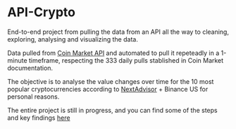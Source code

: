 # API-Crypto

End-to-end project from pulling the data from an API all the way to cleaning, exploring, analysing and visualizing the data.  

Data pulled from [Coin Market API](https://coinmarketcap.com/api/documentation/v1/#section/Introduction) and automated to pull it repeteadly in a 1-minute timeframe, respecting the 333 daily pulls stablished in Coin Market documentation.

The objective is to analyse the value changes over time for the 10 most popular cryptocurrencies according to [NextAdvisor](https://time.com/nextadvisor/investing/cryptocurrency/types-of-cryptocurrency/) + Binance US for personal reasons.

The entire project is still in progress, and you can find some of the steps and key findings [here](https://github.com/grazielladall/API-Crypto/blob/main/API%20TEST%20Notebook.ipynb)
